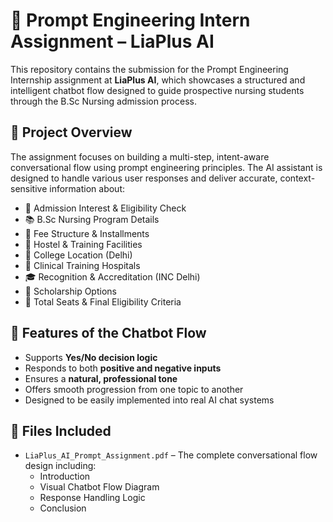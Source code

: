 # 🤖 Prompt Engineering Intern Assignment – LiaPlus AI

This repository contains the submission for the Prompt Engineering Internship assignment at **LiaPlus AI**, which showcases a structured and intelligent chatbot flow designed to guide prospective nursing students through the B.Sc Nursing admission process.

## 📄 Project Overview

The assignment focuses on building a multi-step, intent-aware conversational flow using prompt engineering principles. The AI assistant is designed to handle various user responses and deliver accurate, context-sensitive information about:

- 📌 Admission Interest & Eligibility Check
- 📚 B.Sc Nursing Program Details
- 💸 Fee Structure & Installments
- 🏨 Hostel & Training Facilities
- 📍 College Location (Delhi)
- 🏥 Clinical Training Hospitals
- 🎓 Recognition & Accreditation (INC Delhi)
- 🎁 Scholarship Options
- 🎯 Total Seats & Final Eligibility Criteria

## 🧠 Features of the Chatbot Flow

- Supports **Yes/No decision logic**
- Responds to both **positive and negative inputs**
- Ensures a **natural, professional tone**
- Offers smooth progression from one topic to another
- Designed to be easily implemented into real AI chat systems

## 📂 Files Included

- `LiaPlus_AI_Prompt_Assignment.pdf` – The complete conversational flow design including:
  - Introduction
  - Visual Chatbot Flow Diagram
  - Response Handling Logic
  - Conclusion
